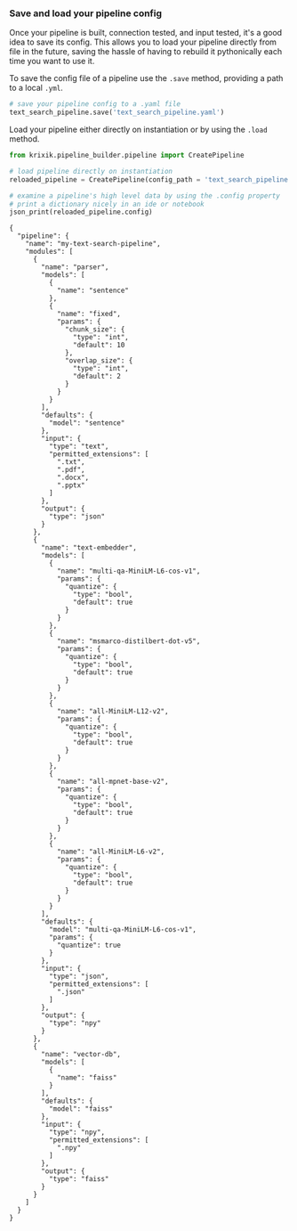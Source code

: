 ###  Save and load your pipeline config

Once your pipeline is built, connection tested, and input tested, it's a good idea to save its config.  This allows you to load your pipeline directly from file in the future, saving the hassle of having to rebuild it pythonically each time you want to use it. 

To save the config file of a pipeline use the `.save` method, providing a path to a local `.yml`.


```python
# save your pipeline config to a .yaml file
text_search_pipeline.save('text_search_pipeline.yaml')
```

Load your pipeline either directly on instantiation or by using the `.load` method.


```python
from krixik.pipeline_builder.pipeline import CreatePipeline

# load pipeline directly on instantiation
reloaded_pipeline = CreatePipeline(config_path = 'text_search_pipeline.yaml')
```


```python
# examine a pipeline's high level data by using the .config property
# print a dictionary nicely in an ide or notebook
json_print(reloaded_pipeline.config)
```

    {
      "pipeline": {
        "name": "my-text-search-pipeline",
        "modules": [
          {
            "name": "parser",
            "models": [
              {
                "name": "sentence"
              },
              {
                "name": "fixed",
                "params": {
                  "chunk_size": {
                    "type": "int",
                    "default": 10
                  },
                  "overlap_size": {
                    "type": "int",
                    "default": 2
                  }
                }
              }
            ],
            "defaults": {
              "model": "sentence"
            },
            "input": {
              "type": "text",
              "permitted_extensions": [
                ".txt",
                ".pdf",
                ".docx",
                ".pptx"
              ]
            },
            "output": {
              "type": "json"
            }
          },
          {
            "name": "text-embedder",
            "models": [
              {
                "name": "multi-qa-MiniLM-L6-cos-v1",
                "params": {
                  "quantize": {
                    "type": "bool",
                    "default": true
                  }
                }
              },
              {
                "name": "msmarco-distilbert-dot-v5",
                "params": {
                  "quantize": {
                    "type": "bool",
                    "default": true
                  }
                }
              },
              {
                "name": "all-MiniLM-L12-v2",
                "params": {
                  "quantize": {
                    "type": "bool",
                    "default": true
                  }
                }
              },
              {
                "name": "all-mpnet-base-v2",
                "params": {
                  "quantize": {
                    "type": "bool",
                    "default": true
                  }
                }
              },
              {
                "name": "all-MiniLM-L6-v2",
                "params": {
                  "quantize": {
                    "type": "bool",
                    "default": true
                  }
                }
              }
            ],
            "defaults": {
              "model": "multi-qa-MiniLM-L6-cos-v1",
              "params": {
                "quantize": true
              }
            },
            "input": {
              "type": "json",
              "permitted_extensions": [
                ".json"
              ]
            },
            "output": {
              "type": "npy"
            }
          },
          {
            "name": "vector-db",
            "models": [
              {
                "name": "faiss"
              }
            ],
            "defaults": {
              "model": "faiss"
            },
            "input": {
              "type": "npy",
              "permitted_extensions": [
                ".npy"
              ]
            },
            "output": {
              "type": "faiss"
            }
          }
        ]
      }
    }
